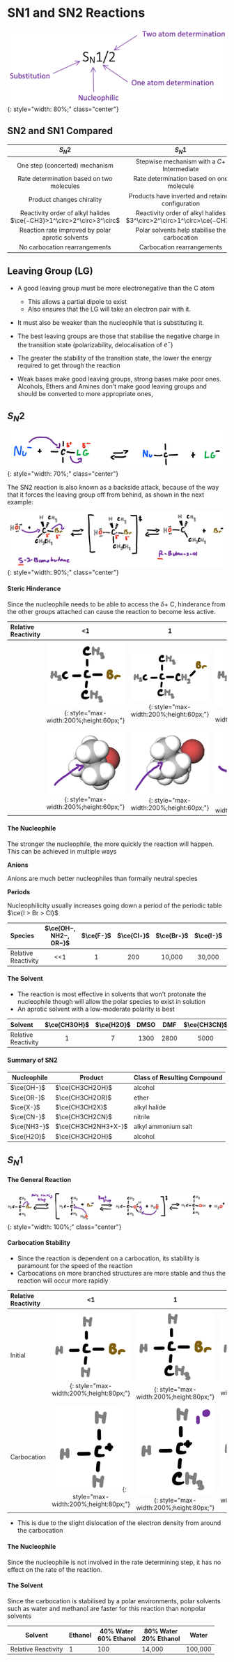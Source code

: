 # SN1 and SN2 Reactions

![!](8.1.png){: style="width: 80%;" class="center"}

## SN2 and SN1 Compared

|$S_N2$ | $S_N1$|
|:-----:|:-----:|
|One step (concerted) mechanism | Stepwise mechanism with a $C+$ Intermediate |
|Rate determination based on two molecules | Rate determination based on one molecule |
|Product changes chirality | Products have inverted and retained configuration |
|Reactivity order of alkyl halides <br/> $\ce{−CH3}>1^\circ>2^\circ>3^\circ$ |Reactivity order of alkyl halides <br/> $3^\circ>2^\circ>1^\circ>\ce{−CH3}$|
|Reaction rate improved by polar aprotic solvents | Polar solvents help stabilise the carbocation|
|No carbocation rearrangements | Carbocation rearrangements|

## Leaving Group (LG)

* A good leaving group must be more electronegative than the C atom
  * This allows a partial dipole to exist
  * Also ensures that the LG will take an electron pair with it.
* It must also be weaker than the nucleophile that is substituting it.

* The best leaving groups are those that stabilise the negative charge in the transition state (polarizability, delocalisation of $e^−$)
* The greater the stability of the transition state, the lower the energy required to get through the reaction
* Weak bases make good leaving groups, strong bases make poor ones.
Alcohols, Ethers and Amines don't make good leaving groups and should be converted to more appropriate ones, 

## $S_N2$

![!](8.2.png){: style="width: 70%;" class="center"}

The SN2 reaction is also known as a backside attack, because of the way that it forces the leaving group off from behind, as shown in the next example:

![!](8.3.png){: style="width: 90%;" class="center"}

#### Steric Hinderance

Since the nucleophile needs to be able to access the $\delta +$ C, hinderance from the other groups attached can cause the reaction to become less active.

| Relative Reactivity | $<$1 | 1 | 500 | 40,000 | 2,000,000 |
|:--------------------|:----:|:-:|:---:|:------:|:---------:|
| | ![!](8.4.png){: style="max-width:200%;height:60px;"} | ![!](8.5.png){: style="max-width:200%;height:60px;"} | ![!](8.6.png){: style="max-width:200%;height:60px;"} | ![!](8.7.png){: style="max-width:200%;height:60px;"} | ![!](8.8.png){: style="max-width:200%;height:60px;"} |
| | ![!](8.9.png){: style="max-width:200%;height:60px;"} | ![!](8.10.png){: style="max-width:200%;height:60px;"} | ![!](8.11.png){: style="max-width:200%;height:60px;"} | ![!](8.12.png){: style="max-width:200%;height:60px;"} | ![!](8.13.png){: style="max-width:200%;height:60px;"} |

#### The  Nucleophile

The stronger the nucleophile, the more quickly the reaction will happen. This can be achieved in multiple ways

**Anions**

Anions are much better nucleophiles than formally neutral species
	
**Periods**

Nucleophilicity usually increases going down a period of the periodic table
$\ce{I > Br > Cl}$

|Species | $\ce{OH−, NH2−, OR−}$ | $\ce{F-}$ | $\ce{Cl-}$ | $\ce{Br-}$ | $\ce{I-}$ | $\ce{TosO-}$|
|:-------|:---------------------:|:---------:|:---------:|:----------:|:---------:|:-----------:|
|Relative Reactivity |<<1 | 1 | 200 | 10,000 | 30,000 | 60,000|

#### The Solvent

* The reaction is most effective in solvents that won't protonate the nucleophile though will allow the polar species to exist in solution
* An aprotic solvent with a low-moderate polarity is best

| Solvent | $\ce{CH3OH}$ | $\ce{H2O}$ | DMSO | DMF | $\ce{CH3CN}$|
|:-------|:---------------------:|:---------:|:---------:|:----------:|:---------:|
|Relative Reactivity | 1 | 7 | 1300 | 2800 | 5000|

####  Summary of SN2

| Nucleophile                                            | Product        | Class of Resulting Compound |
| ------------------------------------------------------------ | ------------------- | ------------------------------- |
| $\ce{OH-}$ | $\ce{CH3CH2OH}$     | alcohol                         |
| $\ce{OR-}$ | $\ce{CH3CH2OR}$     | ether                           |
| $\ce{X-}$ | $\ce{CH3CH2X}$      | alkyl halide                    |
| $\ce{CN-}$ | $\ce{CH3CH2CN}$     | nitrile                         |
| $\ce{NH3-}$ | $\ce{CH3CH2NH3+X-}$ | alkyl ammonium salt             |
| $\ce{H2O}$ | $\ce{CH3CH2OH}$     | alcohol                         |

## $S_N1$

#### The General Reaction 

![!](8.14.png){: style="width: 100%;" class="center"}

#### Carbocation Stability

* Since the reaction is dependent on a carbocation, its stability is paramount for the speed of the reaction
* Carbocations on more branched structures are more stable and thus the reaction will occur more rapidly

| Relative Reactivity | $<$1 | 1 | 12 | 1,200,000 |
|:--------------------|:----:|:-:|:---:|:------:|
| Initial | ![!](8.15.png){: style="max-width:200%;height:80px;"} | ![!](8.16.png){: style="max-width:200%;height:80px;"} | ![!](8.17.png){: style="max-width:200%;height:80px;"} | ![!](8.18.png){: style="max-width:200%;height:80px;"} |
| Carbocation | ![!](8.19.png){: style="max-width:200%;height:80px;"} | ![!](8.20.png){: style="max-width:200%;height:80px;"} | ![!](8.21.png){: style="max-width:200%;height:80px;"} | ![!](8.22.png){: style="max-width:200%;height:80px;"} |

* This is due to the slight dislocation of the electron density from around the carbocation

#### The Nucleophile

Since the nucleophile is not involved in the rate determining step, it has no effect on the rate of the reaction.

#### The Solvent

Since the carbocation is stabilised by a polar environments, polar solvents such as water and methanol are faster for this reaction than nonpolar solvents

| Solvent | Ethanol | 40% Water <br/> 60% Ethanol | 80% Water <br/> 20% Ethanol | Water  |
| ----------------------- | --------- | ---------------- | ------------------ | --------- |
| Relative Reactivity | 1      | 100                      | 14,000          | 100,000 |